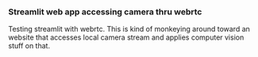 ### Streamlit web app accessing camera thru webrtc

Testing streamlit with webrtc. This is kind of monkeying around toward an website that accesses local camera stream and applies computer vision stuff on that.
